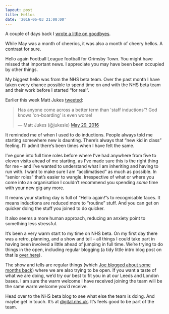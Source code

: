 ```yaml
---
layout: post
title: Hellos
date: '2016-06-03 21:00:00'
---
```

A couple of days back I [wrote a little on goodbyes](/boodbyes).

While May was a month of cheerios, it was also a month of cheery hellos. A contrast for sure.

Hello again Football League football for Grimsby Town. You might have missed that important news. I appreciate you may have been been occupied by other things.

My biggest hello was from the NHS beta team. Over the past month I have taken every chance possible to spend time on and with the NHS beta team and their work before I started “for real”.

Earlier this week Matt Jukes [tweeted](https://twitter.com/jukesie/status/736871616383176704):

<blockquote class="twitter-tweet" data-lang="en"><p lang="en" dir="ltr">Has anyone come across a better term than &#39;staff inductions&#39;? God knows &#39;on-boarding&#39; is even worse!</p>&mdash; Matt Jukes (@jukesie) <a href="https://twitter.com/jukesie/status/736871616383176704">May 29, 2016</a></blockquote> <script async src="//platform.twitter.com/widgets.js" charset="utf-8"></script>

It reminded me of when I used to do inductions. People always told me starting somewhere new is daunting. There’s always that “new kid in class” feeling. I’ll admit there’s been times when I have felt the same.

I’ve gone into full time roles before where I’ve had anywhere from five to eleven visits ahead of me starting, as I’ve made sure this is the right thing for me – and I’ve wanted to understand what I am inheriting and having to run with. I want to make sure I am “acclimatised” as much as possible. In “senior roles” that’s easier to wangle. Irrespective of what or where you come into an organisation I couldn’t recommend you spending *some* time with your new gig any more.

It means your starting day is full of “Hello again!”s to recognisable faces. It means inductions are reduced more to “routine” stuff. And you can get on quicker doing the stuff you joined to do quicker.

It also seems a more human approach, reducing an anxiety point to something less stressful.

It’s been a very warm start to my time on NHS beta. On my first day there was a retro, planning, and a show and tell – all things I could take part in having been involved a little ahead of jumping in full time. We’re trying to do things in the open, including regular blogging (a tidy little intro blog post on that is [over here](http://digital.nhs.uk/blogging-isnt-a-pastime-being-published-means-being-accountable)).

The show and tells are regular things (which [Joe blogged about some months back](http://digital.nhs.uk/show-the-thing)) where we are also trying to be open. If you want a taste of what we are doing, we’d try our best to fit you in at our Leeds and London bases. I am sure the warm welcome I have received joining the team will be the same warm welcome you’d receive.

Head over to the NHS beta blog to see what else the team is doing. And maybe get in touch. It’s at [digital.nhs.uk](http://digital.nhs.uk/). It’s feels good to be part of the team.
